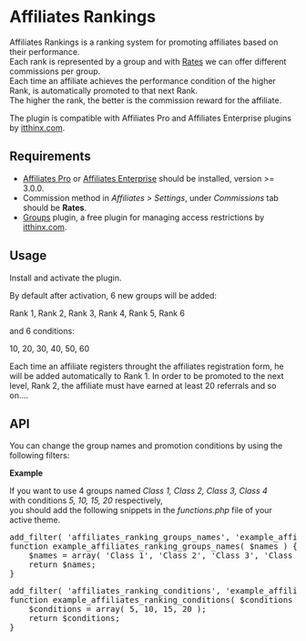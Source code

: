 # Affiliates Rankings
<p>Affiliates Rankings is a ranking system for promoting affiliates based on their performance.<br /> 
Each rank is represented by a group and with <a href="http://docs.itthinx.com/document/affiliates-pro/rates/" target="_blank">Rates</a> we can offer different commissions per group.<br />
Each time an affiliate achieves the performance condition of the higher Rank, is automatically promoted to that next Rank.<br />
The higher the rank, the better is the commission reward for the affiliate.</p>
<p>The plugin is compatible with Affiliates Pro and Affiliates Enterprise plugins by <a href="https://www.itthinx.com/" target="_blank">itthinx.com</a>. </p>

## Requirements
<ul>
<li><a href="https://www.itthinx.com/shop/affiliates-pro/" target="_blank">Affiliates Pro</a> or <a href="https://www.itthinx.com/shop/affiliates-enterprise/" target="_blank">Affiliates Enterprise</a> should be installed, version >= 3.0.0.</li>
  <li>Commission method in <i>Affiliates > Settings</i>, under <i>Commissions</i> tab should be <strong>Rates</strong>.</li>
<li><a href="https://https://wordpress.org/plugins/groups/" target="_blank">Groups</a> plugin, a free plugin for managing access restrictions by <a href="https://www.itthinx.com/" target="_blank">itthinx.com</a>.</li>
</ul>

## Usage
<p>Install and activate the plugin. </p>
<p>By default after activation, 6 new groups will be added: </p>
 <p> <quote>Rank 1, Rank 2, Rank 3, Rank 4, Rank 5, Rank 6</quote></p>
<p>and 6 conditions:</p>
<p><quote>10, 20, 30, 40, 50, 60</quote></p>

<p>Each time an affiliate registers throught the affiliates registration form, he will be added automatically to Rank 1. In order to be promoted to the next level, Rank 2, the affiliate must have earned at least 20 referrals and so on....</p>

## API
<p>You can change the group names and promotion conditions by using the following filters:</p>
<p><strong>Example</strong></p>
<p>If you want to use 4 groups named <i>Class 1, Class 2, Class 3, Class 4</i><br />
with conditions <i>5, 10, 15, 20</i> respectively, <br />
you should add the following snippets in the <i>functions.php</i> file of your active theme.</p>

<pre>add_filter( 'affiliates_ranking_groups_names', 'example_affiliates_ranking_groups_names' );
function example_affiliates_ranking_groups_names( $names ) {
	$names = array( 'Class 1', 'Class 2', 'Class 3', 'Class 4' );
	return $names;
}</pre>
<pre>
add_filter( 'affiliates_ranking_conditions', 'example_affiliates_ranking_conditions' );
function example_affiliates_ranking_conditions( $conditions ) {
	$conditions = array( 5, 10, 15, 20 );
	return $conditions;
}</pre>
